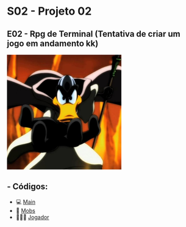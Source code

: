 # S02 - Projeto 02
## E02 - Rpg de Terminal (Tentativa de criar um jogo em andamento kk)
<img src="OMagoEImplacavel.jpg" width="300">

## - Códigos: 
- 💻 [Main](Principal.java)
- 🐲 [Mobs](Mobs/Mob.java)
- 🧙🏻‍♂️ [Jogador](Jogadores/Jogador.java)